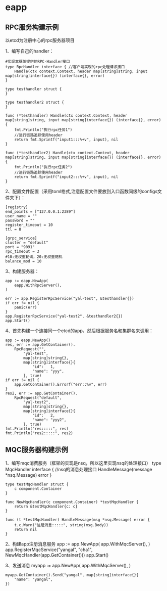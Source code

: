 # eapp

## RPC服务构建示例
以etcd为注册中心的rpc服务器项目

1、编写自己的handler：

	#实现本框架提供的RPC-Handler接口
	type RpcHandler interface { //客户端实现的rpc处理请求接口
		Handle(ctx context.Context, header map[string]string, input map[string]interface{}) (interface{}, error)
	}

	type testhandler struct {
	}

	type testhandler2 struct {
	}

	func (*testhandler) Handle(ctx context.Context, header map[string]string, input map[string]interface{}) (interface{}, error) {
		fmt.Println("执行rpc任务1")
		//进行链路追踪使用header
		return fmt.Sprintf("input1:::%+v", input), nil
	}

	func (*testhandler2) Handle(ctx context.Context, header map[string]string, input map[string]interface{}) (interface{}, error) {
		fmt.Println("执行rpc任务2")
		//进行链路追踪使用header
		return fmt.Sprintf("input2:::%+v", input), nil
	}

2、配置文件配置（采用toml格式,注意配置文件要放到入口函数同级的configs文件夹下）：

	[registry]
	end_points = ["127.0.0.1:2389"]
	user_name = ""
	password = ""
	register_timeout = 10
	ttl = 8

	[grpc_service]
	cluster = "default"
	port = "9091"
	rpc_timeout = 3
	#10:无权重轮询，20:无权重随机
	balance_mod = 10


3、构建服务器：

	app := eapp.NewApp(
		eapp.WithRpcServer(),
	)

	err := app.RegisterRpcService("yal-test", &testhandler{})
	if err != nil {
		panic(err)
	}
	app.RegisterRpcService("yal-test2", &testhandler2{})
	app.Start()
  
4、首先构建一个连接同一个etcd的app，然后根据服务名和集群名来调用：

	app := eapp.NewApp()
	res, err := app.GetContainer().
		RpcRequest("",
			"yal-test",
			map[string]string{},
			map[string]interface{}{
				"id":   1,
				"name": "yyy",
			}, true)
	if err != nil {
		app.GetContainer().Errorf("err::%v", err)
	}
	res2, err := app.GetContainer().
		RpcRequest("default",
			"yal-test2",
			map[string]string{},
			map[string]interface{}{
				"id":   2,
				"name": "yyy2",
			}, true)
	fmt.Println("res:::::", res)
	fmt.Println("res2:::::", res2)
	
	
## MQC服务器构建示例
1、编写mqc消费服务（框架的实现是nsq，所以这里实现nsq的处理接口）
	type MqcHandler interface { //nsq的消息处理接口
		HandleMessage(message *nsq.Message) error
	}

	type testMqcHandler struct {
		c component.Container
	}

	func NewMqcHandler(c component.Container) *testMqcHandler {
		return &testMqcHandler{c: c}
	}

	func (t *testMqcHandler) HandleMessage(msg *nsq.Message) error {
		t.c.Warn("这是消息:::::", string(msg.Body))
		return nil
	}
	
2、构建app注册消息服务
	app := app.NewApp(
		app.WithMqcServer(),
	)
	app.RegisterMqcService("yangal", "cha1", NewMqcHandler(app.GetContainer()))
	app.Start()
	
3、发送消息
	myapp := app.NewApp(
		app.WithMqcServer(),
	)

	myapp.GetContainer().Send("yangal", map[string]interface{}{
		"name": "yangal",
	})
	
